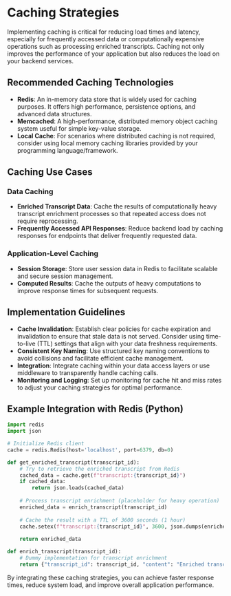 # Caching Strategies

Implementing caching is critical for reducing load times and latency, especially for frequently accessed data or computationally expensive operations such as processing enriched transcripts. Caching not only improves the performance of your application but also reduces the load on your backend services.

## Recommended Caching Technologies
- **Redis**: An in-memory data store that is widely used for caching purposes. It offers high performance, persistence options, and advanced data structures.
- **Memcached**: A high-performance, distributed memory object caching system useful for simple key-value storage.
- **Local Cache**: For scenarios where distributed caching is not required, consider using local memory caching libraries provided by your programming language/framework.

## Caching Use Cases

### Data Caching
- **Enriched Transcript Data**: Cache the results of computationally heavy transcript enrichment processes so that repeated access does not require reprocessing.
- **Frequently Accessed API Responses**: Reduce backend load by caching responses for endpoints that deliver frequently requested data.

### Application-Level Caching
- **Session Storage**: Store user session data in Redis to facilitate scalable and secure session management.
- **Computed Results**: Cache the outputs of heavy computations to improve response times for subsequent requests.

## Implementation Guidelines

- **Cache Invalidation**: Establish clear policies for cache expiration and invalidation to ensure that stale data is not served. Consider using time-to-live (TTL) settings that align with your data freshness requirements.
- **Consistent Key Naming**: Use structured key naming conventions to avoid collisions and facilitate efficient cache management.
- **Integration**: Integrate caching within your data access layers or use middleware to transparently handle caching calls.
- **Monitoring and Logging**: Set up monitoring for cache hit and miss rates to adjust your caching strategies for optimal performance.

## Example Integration with Redis (Python)
```python
import redis
import json

# Initialize Redis client
cache = redis.Redis(host='localhost', port=6379, db=0)

def get_enriched_transcript(transcript_id):
    # Try to retrieve the enriched transcript from Redis
    cached_data = cache.get(f"transcript:{transcript_id}")
    if cached_data:
        return json.loads(cached_data)
    
    # Process transcript enrichment (placeholder for heavy operation)
    enriched_data = enrich_transcript(transcript_id)
    
    # Cache the result with a TTL of 3600 seconds (1 hour)
    cache.setex(f"transcript:{transcript_id}", 3600, json.dumps(enriched_data))
    
    return enriched_data

def enrich_transcript(transcript_id):
    # Dummy implementation for transcript enrichment
    return {"transcript_id": transcript_id, "content": "Enriched transcript data"}
```

By integrating these caching strategies, you can achieve faster response times, reduce system load, and improve overall application performance.

